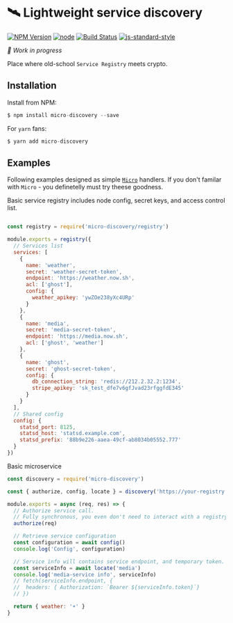 # 🛰 Lightweight service discovery

[![NPM Version](https://img.shields.io/npm/v/micro-discovery.svg?style=flat-square)](https://www.npmjs.com/package/micro-discovery)
[![node](https://img.shields.io/node/v/micro-discovery.svg?style=flat-square)](https://www.npmjs.com/package/micro-discovery)
[![Build Status](https://img.shields.io/travis/kitcast/micro-discovery.svg?branch=master&style=flat-square)](https://travis-ci.org/kitcast/micro-discovery)
[![js-standard-style](https://img.shields.io/badge/code%20style-standard-brightgreen.svg?style=flat-square)](http://standardjs.com/)

*🚧 Work in progress*

Place where old-school `Service Registry` meets crypto.

## Installation

Install from NPM:

```js
$ npm install micro-discovery --save
```

For `yarn` fans:

```js
$ yarn add micro-discovery
```


## Examples

Following examples designed as simple [`Micro`](https://github.com/zeit/micro) handlers. If you don't familar with `Micro` - you definetelly must try theese goodness.

Basic service registry includes node config, secret keys, and access control list.

```js

const registry = require('micro-discovery/registry')

module.exports = registry({
  // Services list
  services: [
    {
      name: 'weather',
      secret: 'weather-secret-token',
      endpoint: 'https://weather.now.sh',
      acl: ['ghost'],
      config: {
        weather_apikey: 'ywZOe238yXc4URp'
      }
    },
    {
      name: 'media',
      secret: 'media-secret-token',
      endpoint: 'https://media.now.sh',
      acl: ['ghost', 'weather']
    },
    {
      name: 'ghost',
      secret: 'ghost-secret-token',
      config: {
        db_connection_string: 'redis://212.2.32.2:1234',
        stripe_apikey: 'sk_test_dfe7v6gfJvad23rfggfdE345'
      }
    }
  ],
  // Shared config
  config: {
    statsd_port: 8125,
    statsd_host: 'statsd.example.com',
    statsd_prefix: '88b9e226-aaea-49cf-ab8034b05552.777'
  }
})
```

Basic microservice

```js
const discovery = require('micro-discovery')

const { authorize, config, locate } = discovery('https://your-registry.now.sh', 'weather-secret-token')

module.exports = async (req, res) => {
  // Authorize service call. 
  // Fully synchronous, you even don't need to interact with a registry.
  authorize(req)

  // Retrieve service configuration
  const configuration = await config()
  console.log('Config', configuration)

  // Service info will contains service endpoint, and temporary token.
  const serviceInfo = await locate('media')
  console.log('media-service info', serviceInfo)
  // fetch(serviceInfo.endpoint, {
  //  headers: { Authorization: `Bearer ${serviceInfo.token}`}
  // })

  return { weather: '☀️' }
}
```
